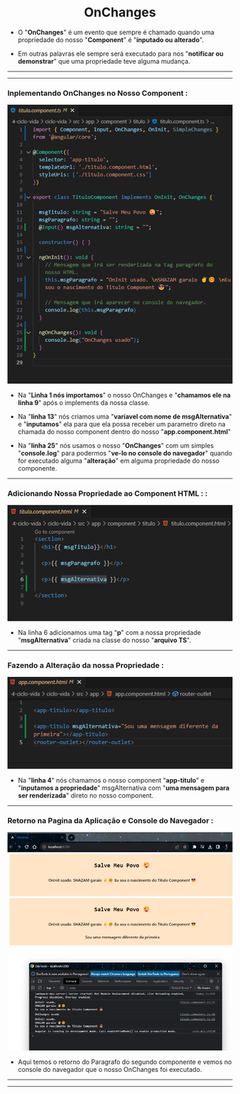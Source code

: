 <h1 align="center">OnChanges</h1>

  - O "**OnChanges**" é um evento que sempre é chamado quando uma propriedade do nosso "**Component**" é "**inputado ou alterado**".

  - Em outras palavras ele sempre será executado para nos "**notificar ou demonstrar**" que uma propriedade teve alguma mudança.
  ___
  ___
  <h3>Inplementando OnChanges no Nosso Component :</h3>
  <img src="4-ciclo-vida/img/2-onchanges.png">

  - Na "**Linha 1 nós importamos**" o nosso OnChanges e "**chamamos ele na linha 9**" após o implements da nossa classe.

  - Na "**linha 13**" nós criamos uma "**variavel com nome de msgAlternativa**" e "**inputamos**" ela para que ela possa receber um parametro direto na chamada do nosso component dentro do nosso "**app.component.html**"

  - Na "**linha 25**" nós usamos o nosso "**OnChanges**" com um simples "**console.log**" para podermos "**ve-lo no console do navegador**" quando for executado alguma "**alteração**" em alguma propriedade do nosso componente.

  ___
  <h3>Adicionando Nossa Propriedade ao Component HTML : :</h3>
  <img src="4-ciclo-vida/img/2.1-onchanges.png">

  - Na linha 6 adicionamos uma tag "**p**" com a nossa propriedade "**msgAlternativa**" criada na classe do nosso "**arquivo TS**".

  ___
  <h3>Fazendo a Alteração da nossa Propriedade :</h3>
  <img src="4-ciclo-vida/img/2.2-onchanges.png">

  - Na "**linha 4**" nós chamamos o nosso component "**app-titulo**" e "**inputamos a propriedade**" msgAlternativa com "**uma mensagem para ser renderizada**" direto no nosso component.

  ___
  <h3>Retorno na Pagina da Aplicação e Console do Navegador :</h3>
  <img src="4-ciclo-vida/img/2.3-onchanges.png">

  - Aqui temos o retorno do Paragrafo do segundo componente e vemos no console do navegador que o nosso OnChanges foi executado.

___
___